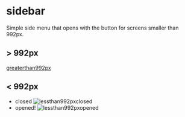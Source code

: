 # sidebar
Simple side menu that opens with the button for screens smaller than 992px.
## > 992px
[greaterthan992px](https://user-images.githubusercontent.com/94744070/169554903-23e285a1-ef43-4cfd-8816-d659d54ac48a.png)
## < 992px
- closed
![lessthan992pxclosed](https://user-images.githubusercontent.com/94744070/169555346-7ad16c52-b148-42c9-b114-8761746ab2c7.png)
- opened!
![lessthan992pxopened](https://user-images.githubusercontent.com/94744070/169555396-a0948578-bd0a-4ace-86a1-a97495ab030e.png)
